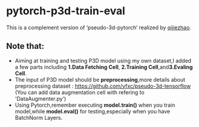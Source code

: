# pytorch-p3d-train-eval
This is a complement version of ‘pseudo-3d-pytorch’ realized by [qijiezhao](https://github.com/qijiezhao/pseudo-3d-pytorch).
## Note that:
- Aiming at training and testing P3D model using my own dataset,I added a few parts including **1.Data Fetching Cell**,
**2.Training Cell**,and**3.Evaling Cell**.
- The input of P3D model should be **preprocessing**,more details about preprocessing dataset :
https://github.com/yfxc/pseudo-3d-tensorflow (You can add data augmentation cell with refering to 'DataAugmenter.py')
- Using Pytorch,remember executing **model.train()** when you train model,while **model.eval()** for testing,especially
when you have BatchNorm Layers.
